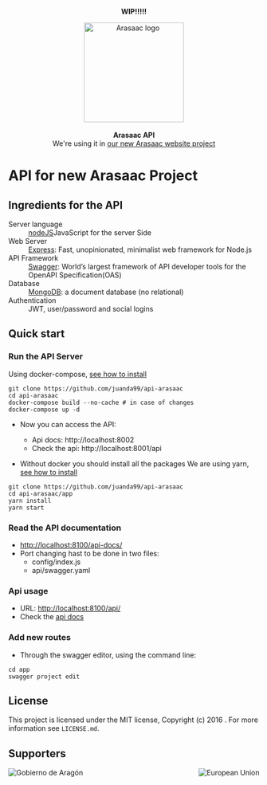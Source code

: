 

<div align="center">
<p><strong>WIP!!!!!</strong></p>
  <img width=200 src="https://cdn.rawgit.com/juanda99/arasaac-frontend/master/app/components/Welcome/arasaac-logo.svg" alt="Arasaac logo" align="center" />
</div>
<br />

<div align="center"><strong>Arasaac API</strong></div>
<div align="center">We're using it in <a href="https://github.com/juanda99/arasaac-frontend"> our new Arasaac website project</a></div>

# API for new Arasaac Project

## Ingredients for the API
<dl>
  <dt>Server language</dt>
  <dd><a href="https://nodejs.org)">nodeJS</a>JavaScript for the server Side</dd>
  
  <dt>Web Server</dt>
  <dd><a href="http://expressjs.com">Express</a>: Fast, unopinionated, minimalist web framework for Node.js</dd>
  
  <dt>API Framework</dt>
  <dd><a href="http://swagger.io/">Swagger</a>: World’s largest framework of API developer tools for the OpenAPI Specification(OAS)</dd>

  <dt>Database</dt>
  <dd><a href="https://www.mongodb.com/">MongoDB</a>: a document database (no relational)</dd>

  <dt>Authentication</dt>
  <dd>JWT, user/password and social logins</dd>

</dl>

## Quick start

### Run the API Server
Using docker-compose, [see how to install](https://docs.docker.com/compose/install/)
```
git clone https://github.com/juanda99/api-arasaac
cd api-arasaac
docker-compose build --no-cache # in case of changes
docker-compose up -d
```
- Now you can access the API:
  - Api docs: http://localhost:8002
  - Check the api: http://localhost:8001/api

- Without docker you should install all the packages
We are using yarn, [see how to install](https://yarnpkg.com/lang/en/docs/install/)
```
git clone https://github.com/juanda99/api-arasaac
cd api-arasaac/app
yarn install
yarn start
```



### Read the API documentation

- [http://localhost:8100/api-docs/](http://localhost:8100/api-docs/)
- Port changing hast to be done in two files:
    - config/index.js
    - api/swagger.yaml


### Api usage
- URL: [http://localhost:8100/api/](http://localhost:8100/api/)
- Check the [api docs](http://localhost:8100/api-docs/)


### Add new routes
- Through the swagger editor, using the command line:
```
cd app
swagger project edit
```

## License

This project is licensed under the MIT license, Copyright (c) 2016 . For more information see `LICENSE.md`.

## Supporters
<img src="http://arasaac.org/images/logoAragon.jpg" alt="Gobierno de Aragón" align="left" />
<img src="http://arasaac.org/images/logo_fse.jpg" alt="European Union" align="right" />



